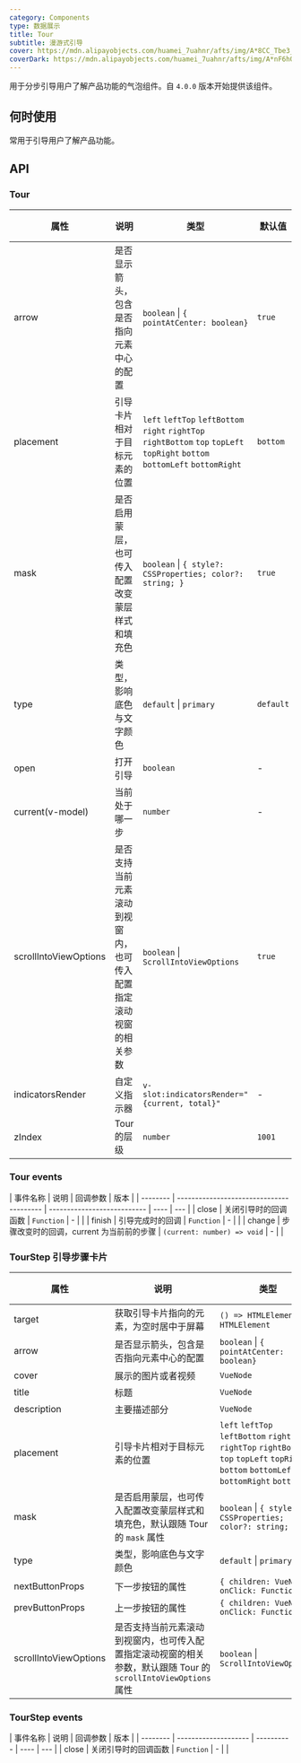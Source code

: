 ```yaml
---
category: Components
type: 数据展示
title: Tour
subtitle: 漫游式引导
cover: https://mdn.alipayobjects.com/huamei_7uahnr/afts/img/A*8CC_Tbe3_e4AAAAAAAAAAAAADrJ8AQ/original
coverDark: https://mdn.alipayobjects.com/huamei_7uahnr/afts/img/A*nF6hQpM0XtEAAAAAAAAAAAAADrJ8AQ/original
---
```


用于分步引导用户了解产品功能的气泡组件。自 `4.0.0` 版本开始提供该组件。

## 何时使用

常用于引导用户了解产品功能。

## API

### Tour

| 属性 | 说明 | 类型 | 默认值 | 版本 |
| --- | --- | --- | --- | --- |
| arrow | 是否显示箭头，包含是否指向元素中心的配置 | `boolean` \| `{ pointAtCenter: boolean}` | `true` |  |
| placement | 引导卡片相对于目标元素的位置 | `left` `leftTop` `leftBottom` `right` `rightTop` `rightBottom` `top` `topLeft` `topRight` `bottom` `bottomLeft` `bottomRight` | `bottom` |  |
| mask | 是否启用蒙层，也可传入配置改变蒙层样式和填充色 | `boolean` \| `{ style?: CSSProperties; color?: string; }` | `true` |  |
| type | 类型，影响底色与文字颜色 | `default` \| `primary` | `default` |  |
| open | 打开引导 | `boolean` | - |  |
| current(v-model) | 当前处于哪一步 | `number` | - |  |
| scrollIntoViewOptions | 是否支持当前元素滚动到视窗内，也可传入配置指定滚动视窗的相关参数 | `boolean` \| `ScrollIntoViewOptions` | `true` |  |
| indicatorsRender | 自定义指示器 | `v-slot:indicatorsRender="{current, total}"` | - |  |
| zIndex | Tour 的层级 | `number` | `1001` |  |

### Tour events

| 事件名称 | 说明                                     | 回调参数                    | 版本 |
| -------- | ---------------------------------------- | --------------------------- | ---- | --- |
| close    | 关闭引导时的回调函数                     | `Function`                  | -    |     |
| finish   | 引导完成时的回调                         | `Function`                  | -    |     |
| change   | 步骤改变时的回调，current 为当前前的步骤 | `(current: number) => void` | -    |     |

### TourStep 引导步骤卡片

| 属性 | 说明 | 类型 | 默认值 | 版本 |
| --- | --- | --- | --- | --- |
| target | 获取引导卡片指向的元素，为空时居中于屏幕 | `() => HTMLElement` \| `HTMLElement` | - |  |
| arrow | 是否显示箭头，包含是否指向元素中心的配置 | `boolean` \| `{ pointAtCenter: boolean}` | `true` |  |
| cover | 展示的图片或者视频 | `VueNode` | - |  |
| title | 标题 | `VueNode` | - |  |
| description | 主要描述部分 | `VueNode` | - |  |
| placement | 引导卡片相对于目标元素的位置 | `left` `leftTop` `leftBottom` `right` `rightTop` `rightBottom` `top` `topLeft` `topRight` `bottom` `bottomLeft` `bottomRight` `bottom` |  |  |
| mask | 是否启用蒙层，也可传入配置改变蒙层样式和填充色，默认跟随 Tour 的 `mask` 属性 | `boolean` \| `{ style?: CSSProperties; color?: string; }` | `true` |  |
| type | 类型，影响底色与文字颜色 | `default` \| `primary` | `default` |  |
| nextButtonProps | 下一步按钮的属性 | `{ children: VueNode; onClick: Function }` | - |  |
| prevButtonProps | 上一步按钮的属性 | `{ children: VueNode; onClick: Function }` | - |  |
| scrollIntoViewOptions | 是否支持当前元素滚动到视窗内，也可传入配置指定滚动视窗的相关参数，默认跟随 Tour 的 `scrollIntoViewOptions` 属性 | `boolean` \| `ScrollIntoViewOptions` | `true` |  |

### TourStep events

| 事件名称 | 说明                 | 回调参数   | 版本 |
| -------- | -------------------- | ---------- | ---- | --- |
| close    | 关闭引导时的回调函数 | `Function` | -    |     |
